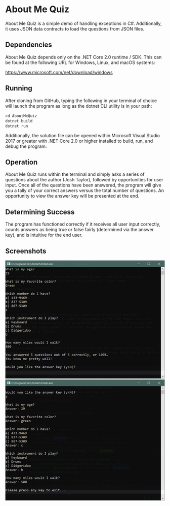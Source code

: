 About Me Quiz
=============
About Me Quiz is a simple demo of handling exceptions in C#. Additionally,
it uses JSON data contracts to load the questions from JSON files.

Dependencies
------------
About Me Quiz depends only on the .NET Core 2.0 runtime / SDK. This can be found
at the following URL for Windows, Linux, and macOS systems:

https://www.microsoft.com/net/download/windows

Running
-------
After cloning from GitHub, typing the following in your terminal of choice will
launch the program as long as the dotnet CLI utility is in your path:

    cd AboutMeQuiz
    dotnet build
    dotnet run

Additionally, the solution file can be opened within Microsoft Visual Studio 2017
or greater with .NET Core 2.0 or higher installed to build, run, and debug the program.

Operation
---------
About Me Quiz runs within the terminal and simply asks a series of questions
about the author (Josh Taylor), followed by opportunities for user input. Once all of
the questions have been answered, the program will give you a tally of your correct
answers versus the total number of questions. An opportunity to view the answer key
will be presented at the end.

Determining Success
-------------------
The program has functioned correctly if it receives all user input correctly, counts
answers as being true or false fairly (determined via the answer key), and is intuitive
for the end user.

Screenshots
-----------
![Asking Questions](https://github.com/taylorjoshua88/Lab01-Exception-Handling/raw/master/assets/questionsScreenshot.JPG)
![Answer Key](https://github.com/taylorjoshua88/Lab01-Exception-Handling/raw/master/assets/answerKey.JPG)
